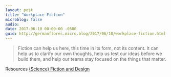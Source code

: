 ```yaml
---
layout: post
title: "Workplace Fiction"
microblog: false
audio: 
date: 2017-06-10 00:00:00 -0500
guid: http://germanflores.micro.blog/2017/06/10/workplace-fiction.html
---
```

> Fiction can help us here, this time in its form, not its content. It can help us to clarify our own thoughts, help us test our ideas before we build them, and help our teams stay focused on the things that matter.

Resources
<a href="https://medium.com/hackerpreneur-magazine/science-fiction-and-design-866178c1739e">(Science) Fiction and Design</a>
